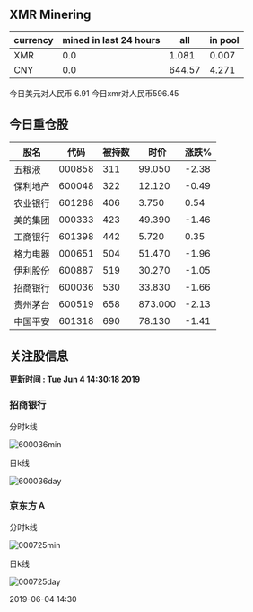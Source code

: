 ## XMR Minering

|currency|mined in last 24 hours|all|in pool|
|---|---|---|---|
|XMR|0.0|1.081|0.007|
|CNY|0.0|644.57|4.271|

今日美元对人民币 6.91	今日xmr对人民币596.45


## 今日重仓股 

|股名|代码|被持数|时价|涨跌%|
|---|---|---|---|---|
|五粮液|000858|311|99.050|-2.38|
|保利地产|600048|322|12.120|-0.49|
|农业银行|601288|406|3.750|0.54|
|美的集团|000333|423|49.390|-1.46|
|工商银行|601398|442|5.720|0.35|
|格力电器|000651|504|51.470|-1.96|
|伊利股份|600887|519|30.270|-1.05|
|招商银行|600036|530|33.830|-1.66|
|贵州茅台|600519|658|873.000|-2.13|
|中国平安|601318|690|78.130|-1.41|

## 关注股信息
**更新时间 : Tue Jun  4 14:30:18 2019**
### 招商银行 
分时k线

![600036min](http://image.sinajs.cn/newchart/min/n/sh600036.gif)

日k线

![600036day](http://image.sinajs.cn/newchart/daily/n/sh600036.gif)

### 京东方Ａ 
分时k线

![000725min](http://image.sinajs.cn/newchart/min/n/sz000725.gif)

日k线

![000725day](http://image.sinajs.cn/newchart/daily/n/sz000725.gif)

2019-06-04 14:30